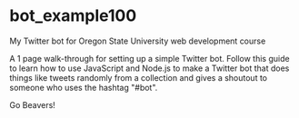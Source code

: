 # bot_example100
My Twitter bot for Oregon State University web development course

A 1 page walk-through for setting up a simple Twitter bot. Follow this guide to learn how to use JavaScript and Node.js to make a Twitter bot that does things like tweets randomly from a collection and gives a shoutout to someone who uses the hashtag "#bot".

Go Beavers!
